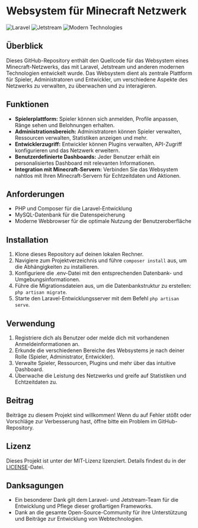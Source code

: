 # Websystem für Minecraft Netzwerk

![Laravel](https://img.shields.io/badge/Laravel-Entwicklung-black?style=for-the-badge&logo=laravel)
![Jetstream](https://img.shields.io/badge/Jetstream-Technologie-black?style=for-the-badge&logo=laravel)
![Modern Technologies](https://img.shields.io/badge/Modern_Technologies-Entwicklung-black?style=for-the-badge)

## Überblick

Dieses GitHub-Repository enthält den Quellcode für das Websystem eines Minecraft-Netzwerks, das mit Laravel, Jetstream und anderen modernen Technologien entwickelt wurde. Das Websystem dient als zentrale Plattform für Spieler, Administratoren und Entwickler, um verschiedene Aspekte des Netzwerks zu verwalten, zu überwachen und zu interagieren.

## Funktionen

- **Spielerplattform:** Spieler können sich anmelden, Profile anpassen, Ränge sehen und Belohnungen erhalten.
- **Administrationsbereich:** Administratoren können Spieler verwalten, Ressourcen verwalten, Statistiken anzeigen und mehr.
- **Entwicklerzugriff:** Entwickler können Plugins verwalten, API-Zugriff konfigurieren und das Netzwerk erweitern.
- **Benutzerdefinierte Dashboards:** Jeder Benutzer erhält ein personalisiertes Dashboard mit relevanten Informationen.
- **Integration mit Minecraft-Servern:** Verbinden Sie das Websystem nahtlos mit Ihren Minecraft-Servern für Echtzeitdaten und Aktionen.

## Anforderungen

- PHP und Composer für die Laravel-Entwicklung
- MySQL-Datenbank für die Datenspeicherung
- Moderne Webbrowser für die optimale Nutzung der Benutzeroberfläche

## Installation

1. Klone dieses Repository auf deinen lokalen Rechner.
2. Navigiere zum Projektverzeichnis und führe `composer install` aus, um die Abhängigkeiten zu installieren.
3. Konfiguriere die .env-Datei mit den entsprechenden Datenbank- und Umgebungsinformationen.
4. Führe die Migrationsdateien aus, um die Datenbankstruktur zu erstellen: `php artisan migrate`.
5. Starte den Laravel-Entwicklungsserver mit dem Befehl `php artisan serve`.

## Verwendung

1. Registriere dich als Benutzer oder melde dich mit vorhandenen Anmeldeinformationen an.
2. Erkunde die verschiedenen Bereiche des Websystems je nach deiner Rolle (Spieler, Administrator, Entwickler).
3. Verwalte Spieler, Ressourcen, Plugins und mehr über das intuitive Dashboard.
4. Überwache die Leistung des Netzwerks und greife auf Statistiken und Echtzeitdaten zu.

## Beitrag

Beiträge zu diesem Projekt sind willkommen! Wenn du auf Fehler stößt oder Vorschläge zur Verbesserung hast, öffne bitte ein Problem im GitHub-Repository.

## Lizenz

Dieses Projekt ist unter der MIT-Lizenz lizenziert. Details findest du in der [LICENSE](LICENSE)-Datei.

## Danksagungen

- Ein besonderer Dank gilt dem Laravel- und Jetstream-Team für die Entwicklung und Pflege dieser großartigen Frameworks.
- Dank an die gesamte Open-Source-Community für ihre Unterstützung und Beiträge zur Entwicklung von Webtechnologien.